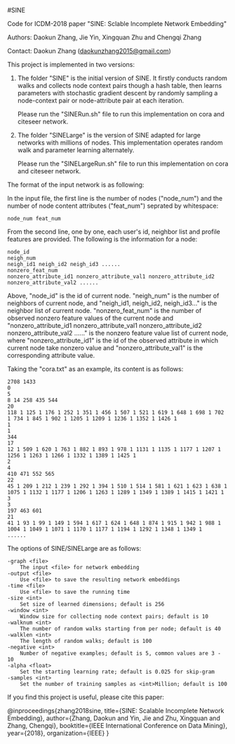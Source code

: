 #SINE

Code for ICDM-2018 paper "SINE: Sclable Incomplete Network Embedding"

Authors: Daokun Zhang, Jie Yin, Xingquan Zhu and Chengqi Zhang

Contact: Daokun Zhang (daokunzhang2015@gmail.com)

This project is implemented in two versions:

1) The folder "SINE" is the initial version of SINE. It firstly conducts random walks and collects node context pairs though a hash table, then learns parameters with stochastic gradient descent by randomly sampling a node-context pair or node-attribute pair at each iteration.

	Please run the "SINERun.sh" file to run this implementation on cora and citeseer network.

2) The folder "SINELarge" is the version of SINE adapted for large networks with millions of nodes. This implementation operates random walk and parameter learning alternately. 

    Please run the "SINELargeRun.sh" file to run this implementation on cora and citeseer network.

The format of the input network is as following:

In the input file, the first line is the number of nodes ("node_num") and the number of node content attributes ("feat_num") seprated by whitespace:

    node_num feat_num

From the second line, one by one, each user's id, neighbor list and profile features are provided. The following is the information for a node:

    node_id
    neigh_num
    neigh_id1 neigh_id2 neigh_id3 ......
    nonzero_feat_num
    nonzero_attribute_id1 nonzero_attribute_val1 nonzero_attribute_id2 nonzero_attribute_val2 ......

Above, "node_id" is the id of current node. "neigh_num" is the number of neighbors of current node, and "neigh_id1, neigh_id2, neigh_id3..." is the neighbor list of current node. "nonzero_feat_num" is the number of observed nonzero feature values of the current node and "nonzero_attribute_id1 nonzero_attribute_val1 nonzero_attribute_id2 nonzero_attribute_val2 ......" is the nonzero feature value list of current node, where "nonzero_attribute_id1" is the id of the observed attribute in which current node take nonzero value and "nonzero_attribute_val1" is the corresponding attribute value.

Taking the "cora.txt" as an example, its content is as follows:

    2708 1433
    0
    5
    8 14 258 435 544
    20
    118 1 125 1 176 1 252 1 351 1 456 1 507 1 521 1 619 1 648 1 698 1 702 1 734 1 845 1 902 1 1205 1 1209 1 1236 1 1352 1 1426 1
    1
    1
    344
    17
    12 1 509 1 620 1 763 1 882 1 893 1 978 1 1131 1 1135 1 1177 1 1207 1 1256 1 1263 1 1266 1 1332 1 1389 1 1425 1
    2
    4
    410 471 552 565
    22
    45 1 209 1 212 1 239 1 292 1 394 1 510 1 514 1 581 1 621 1 623 1 638 1 1075 1 1132 1 1177 1 1206 1 1263 1 1289 1 1349 1 1389 1 1415 1 1421 1
    3
    3
    197 463 601
    21
    41 1 93 1 99 1 149 1 594 1 617 1 624 1 648 1 874 1 915 1 942 1 988 1 1004 1 1049 1 1071 1 1170 1 1177 1 1194 1 1292 1 1348 1 1349 1
    ......

The options of SINE/SINELarge are as follows:

    -graph <file>
        The input <file> for network embedding
    -output <file>
        Use <file> to save the resulting network embeddings
    -time <file>
        Use <file> to save the running time
    -size <int>
        Set size of learned dimensions; default is 256
    -window <int>
        Window size for collecting node context pairs; default is 10
    -walknum <int>
        The number of random walks starting from per node; default is 40
    -walklen <int>
        The length of random walks; default is 100
    -negative <int>
        Number of negative examples; default is 5, common values are 3 - 10
    -alpha <float>
        Set the starting learning rate; default is 0.025 for skip-gram
    -samples <int>
        Set the number of training samples as <int>Million; default is 100

If you find this project is useful, please cite this paper:

@inproceedings{zhang2018sine,
  title={SINE: Scalable Incomplete Network Embedding},
  author={Zhang, Daokun and Yin, Jie and Zhu, Xingquan and Zhang, Chengqi},
  booktitle={IEEE International Conference on Data Mining},
  year={2018},
  organization={IEEE}
}
